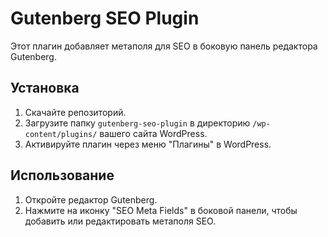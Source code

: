 # Gutenberg SEO Plugin

Этот плагин добавляет метаполя для SEO в боковую панель редактора Gutenberg.

## Установка

1. Скачайте репозиторий.
2. Загрузите папку `gutenberg-seo-plugin` в директорию `/wp-content/plugins/` вашего сайта WordPress.
3. Активируйте плагин через меню "Плагины" в WordPress.

## Использование

1. Откройте редактор Gutenberg.
2. Нажмите на иконку "SEO Meta Fields" в боковой панели, чтобы добавить или редактировать метаполя SEO.
